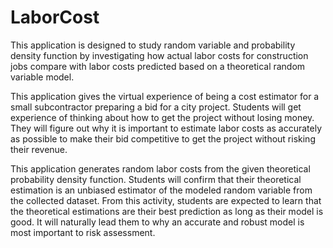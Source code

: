 # LaborCost
 
This application is designed to study random variable and probability density function by investigating how actual labor costs for construction jobs compare with labor costs predicted based on a theoretical random variable model.

This application gives the virtual experience of being a cost estimator for a small subcontractor preparing a bid for a city project. Students will get experience of thinking about how to get the project without losing money.  They will figure out why it is important to estimate labor costs as accurately as possible to make their bid competitive to get the project without risking their revenue.

This application generates random labor costs from the given theoretical probability density function.  Students will confirm that their theoretical estimation is an unbiased estimator of the modeled random variable from the collected dataset. From this activity, students are expected to learn that the theoretical estimations are their best prediction as long as their model is good. It will naturally lead them to why an accurate and robust model is most important to risk assessment.
